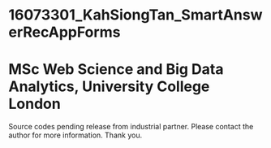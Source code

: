 # 16073301_KahSiongTan_SmartAnswerRecAppForms
MSc Web Science and Big Data Analytics, University College London
==============================

Source codes pending release from industrial partner. Please contact the author for more information. Thank you. 
